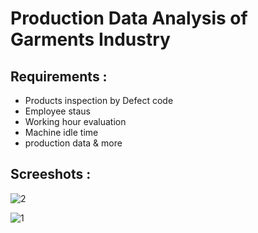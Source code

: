 # Production Data Analysis of Garments Industry

## Requirements :
- Products inspection by Defect code
- Employee staus
- Working hour evaluation
- Machine idle time
- production data & more

## Screeshots :
![2](https://user-images.githubusercontent.com/18087611/122867905-12201600-d34c-11eb-8b20-297257dc5cdd.JPG)

![1](https://user-images.githubusercontent.com/18087611/122867910-13e9d980-d34c-11eb-91f2-1a7fcd40ea93.png)
